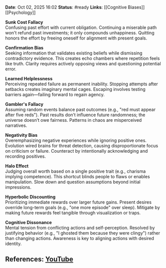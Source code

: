 **Date**: Oct 02, 2025 16:02
**Status**: #ready 
**Links**: [[Cognitive Biases]] [[Psychology]]

**Sunk Cost Fallacy**  
Confusing past effort with current obligation. Continuing a miserable path won't refund past investments; it only compounds unhappiness. Quitting honors the effort by freeing oneself for alignment with present goals.  

**Confirmation Bias**  
Seeking information that validates existing beliefs while dismissing contradictory evidence. This creates echo chambers where repetition feels like truth. Clarity requires actively opposing views and questioning potential error.  

**Learned Helplessness**  
Perceiving repeated failure as permanent inability. Stopping attempts after setbacks creates imaginary mental cages. Escaping involves testing barriers again—failing forward to regain agency.  

**Gambler's Fallacy**  
Assuming random events balance past outcomes (e.g., "red must appear after five reds"). Past results don’t influence future randomness; the universe doesn’t owe fairness. Patterns in chaos are misperceived narratives.  

**Negativity Bias**  
Overemphasizing negative experiences while ignoring positive ones. Evolution wired brains for threat detection, causing disproportionate focus on criticism or failure. Counteract by intentionally acknowledging and recording positives.  

**Halo Effect**  
Judging overall worth based on a single positive trait (e.g., charisma implying competence). This shortcut blinds people to flaws or enables manipulation. Slow down and question assumptions beyond initial impressions.  

**Hyperbolic Discounting**  
Prioritizing immediate rewards over larger future gains. Present desires override long-term goals (e.g., "one more episode" over sleep). Mitigate by making future rewards feel tangible through visualization or traps.  

**Cognitive Dissonance**  
Mental tension from conflicting actions and self-perception. Resolved by justifying behavior (e.g., "I ghosted them because they were clingy") rather than changing actions. Awareness is key to aligning actions with desired identity.

## References: [YouTube](https://www.youtube.com/watch?v=wCysLYpx2sE)
